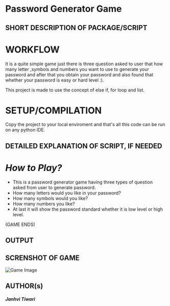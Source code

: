 # Password Generator Game

## SHORT DESCRIPTION OF PACKAGE/SCRIPT
# WORKFLOW
It is a quite simple game just there is three question asked to user that how many letter ,symbols and numbers you want to use to generate your password and after that you obtain your password and also found that whether your password is easy or hard level :).

This project is made to use the concept of else if, for loop and list.


# SETUP/COMPILATION
Copy the project to your local enviroment and that's all this code can be run on any python IDE.


## DETAILED EXPLANATION OF SCRIPT, IF NEEDED

# _How to Play?_
- This is a password generator game having three types of question asked from user to generate password. 
- How many letters would you like in your password?
- How many symbols would you like?
- How many numbers you like?
- At last it will show the password standard whether it is low level or high level.

(GAME ENDS)


## OUTPUT

## SCRENSHOT OF GAME
![Game Image](screenshot.png)

## AUTHOR(s)

#### _Janhvi Tiwari_